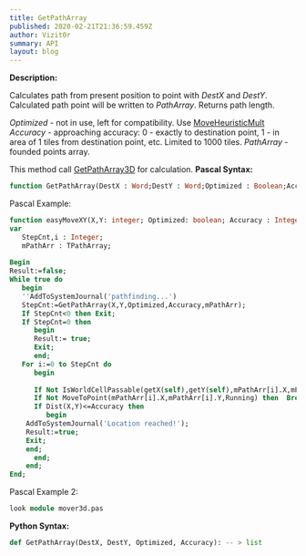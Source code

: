 ```yaml
---
title: GetPathArray
published: 2020-02-21T21:36:59.459Z
author: Vizit0r
summary: API
layout: blog
---
```


 

**Description:**

Calculates path from present position to point with *DestX* and *DestY*. Calculated path point will be written to *PathArray*. Returns path length.
 
*Optimized* - not in use, left for compatibility. Use [MoveHeuristicMult](../MoveHeuristicMult)
*Accuracy* - approaching accuracy: 0 - exactly to destination point, 1 - in area of 1 tiles from destination point, etc. Limited to 1000 tiles.
*PathArray* - founded points array.

This method call [GetPathArray3D](../GetPathArray3D) for calculation.
**Pascal Syntax:**

```pascal
function GetPathArray(DestX : Word;DestY : Word;Optimized : Boolean;Accuracy : integer;var PathArray : TPathArray) : Integer;
```
Pascal Example:
```pascal
function easyMoveXY(X,Y: integer; Optimized: boolean; Accuracy : Integer; Running: boolean): boolean; 
var 
   StepCnt,i : Integer; 
   mPathArr : TPathArray;
 
Begin 
Result:=false; 
While true do 
   begin 
   ''AddToSystemJournal('pathfinding...') 
   StepCnt:=GetPathArray(X,Y,Optimized,Accuracy,mPathArr); 
   If StepCnt<0 then Exit; 
   If StepCnt=0 then 
      begin 
      Result:= true; 
      Exit; 
      end; 
   For i:=0 to StepCnt do 
      begin 
 
      If Not IsWorldCellPassable(getX(self),getY(self),mPathArr[i].X,mPathArr[i].Y,WorldNum,getZ(self)) then  Break; 
      If Not MoveToPoint(mPathArr[i].X,mPathArr[i].Y,Running) then  Break; 
      If Dist(X,Y)<=Accuracy then 
         begin 
    AddToSystemJournal('Location reached!'); 
    Result:=true; 
    Exit; 
    end; 
      end; 
    end; 
End;
```
Pascal Example 2:
```pascal
look module mover3d.pas
```

**Python Syntax:**
```python
def GetPathArray(DestX, DestY, Optimized, Accuracy): -- > list
```

